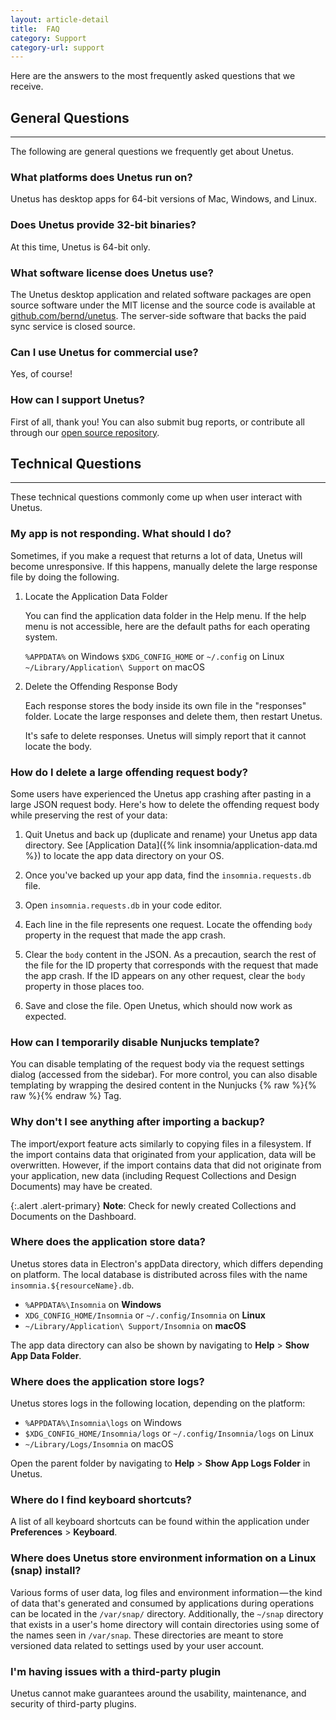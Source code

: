 ```yaml
---
layout: article-detail
title:  FAQ
category: Support
category-url: support
---
```


Here are the answers to the most frequently asked questions that we receive.

## General Questions

<hr>

The following are general questions we frequently get about Unetus.

### What platforms does Unetus run on?

Unetus has desktop apps for 64-bit versions of Mac, Windows, and Linux.

### Does Unetus provide 32-bit binaries?

At this time, Unetus is 64-bit only.

### What software license does Unetus use?

The Unetus desktop application and related software packages are open source software under the MIT license and the source code is available at [github.com/bernd/unetus](https://github.com/bernd/unetus). The server-side software that backs the paid sync service is closed source.

### Can I use Unetus for commercial use?

Yes, of course!

### How can I support Unetus?

First of all, thank you! You can also submit bug reports, or contribute all through our [open source repository](https://github.com/bernd/unetus).

## Technical Questions

<hr>

These technical questions commonly come up when user interact with Unetus.

### My app is not responding. What should I do?

Sometimes, if you make a request that returns a lot of data, Unetus will become unresponsive. If this happens, manually delete the large response file by doing the following.

1. Locate the Application Data Folder

    You can find the application data folder in the Help menu. If the help menu is not accessible, here are the default paths for each operating system.

    `%APPDATA%` on Windows
    `$XDG_CONFIG_HOME` or `~/.config` on Linux
    `~/Library/Application\ Support` on macOS

1. Delete the Offending Response Body

    Each response stores the body inside its own file in the "responses" folder. Locate the large responses and delete them, then restart Unetus.

    It's safe to delete responses. Unetus will simply report that it cannot locate the body.

### How do I delete a large offending request body?

Some users have experienced the Unetus app crashing after pasting in a large JSON request body. Here's how to delete the offending request body while preserving the rest of your data:

1. Quit Unetus and back up (duplicate and rename) your Unetus app data directory. See [Application Data]({% link insomnia/application-data.md %}) to locate the app data directory on your OS.

1. Once you've backed up your app data, find the `insomnia.requests.db` file.

1. Open `insomnia.requests.db` in your code editor.

1. Each line in the file represents one request. Locate the offending `body` property in the request that made the app crash.

1. Clear the `body` content in the JSON. As a precaution, search the rest of the file for the ID property that corresponds with the request that made the app crash. If the ID appears on any other request, clear the `body` property in those places too.

1. Save and close the file. Open Unetus, which should now work as expected.

### How can I temporarily disable Nunjucks template?

You can disable templating of the request body via the request settings dialog (accessed from the sidebar). For more control, you can also disable templating by wrapping the desired content in the Nunjucks {% raw %}{% raw %}{% endraw %} Tag.

### Why don't I see anything after importing a backup?

The import/export feature acts similarly to copying files in a filesystem. If the import contains data that originated from your application, data will be overwritten. However, if the import contains data that did not originate from your application, new data (including Request Collections and Design Documents) may have be created.

{:.alert .alert-primary}
**Note**: Check for newly created Collections and Documents on the Dashboard.

### Where does the application store data?

Unetus stores data in Electron's appData directory, which differs depending on platform. The local database is distributed across files with the name `insomnia.${resourceName}.db`.

* `%APPDATA%\Insomnia` on **Windows**
* `XDG_CONFIG_HOME/Insomnia` or `~/.config/Insomnia` on **Linux**
* `~/Library/Application\ Support/Insomnia` on **macOS**

The app data directory can also be shown by navigating to **Help** > **Show App Data Folder**.

### Where does the application store logs?

Unetus stores logs in the following location, depending on the platform:

* `%APPDATA%\Insomnia\logs` on Windows
* `$XDG_CONFIG_HOME/Insomnia/logs` or `~/.config/Insomnia/logs` on Linux
* `~/Library/Logs/Insomnia` on macOS

Open the parent folder by navigating to **Help** > **Show App Logs Folder** in Unetus.

### Where do I find keyboard shortcuts?

A list of all keyboard shortcuts can be found within the application under **Preferences** > **Keyboard**.

### Where does Unetus store environment information on a Linux (snap) install?

Various forms of user data, log files and environment information — the kind of data that's generated and consumed by applications during operations can be located in the `/var/snap/` directory. Additionally, the `~/snap` directory that exists in a user's home directory will contain directories using some of the names seen in `/var/snap`. These directories are meant to store versioned data related to settings used by your user account.

### I'm having issues with a third-party plugin

Unetus cannot make guarantees around the usability, maintenance, and security of third-party plugins.

